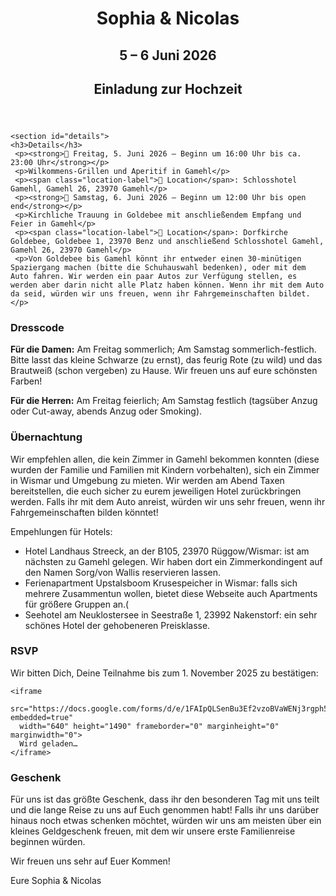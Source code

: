 <html lang="en">
<head>
  <meta charset="UTF-8" />
  <meta name="viewport" content="width=device-width, initial-scale=1.0" />
  <title>Sophia & Nicolas Hochzeit</title>
  <link rel="stylesheet" href="style.css" />
  <link href="https://fonts.googleapis.com/css2?family=Merriweather&family=Playfair+Display:wght@700&display=swap" rel="stylesheet">
</head>
<body>
  <header>
    <h1>Sophia & Nicolas</h1>
    <h2>5 – 6 Juni 2026</h2>
    <h2>Einladung zur Hochzeit</h2>
  </header>

    <section id="details">
    <h3>Details</h3>
     <p><strong>📅 Freitag, 5. Juni 2026 – Beginn um 16:00 Uhr bis ca. 23:00 Uhr</strong></p>
     <p>Wilkommens-Grillen und Aperitif in Gamehl</p>
     <p><span class="location-label">📍 Location</span>: Schlosshotel Gamehl, Gamehl 26, 23970 Gamehl</p>
     <p><strong>📅 Samstag, 6. Juni 2026 – Beginn um 12:00 Uhr bis open end</strong></p>
     <p>Kirchliche Trauung in Goldebee mit anschließendem Empfang und Feier in Gamehl</p>
     <p><span class="location-label">📍 Location</span>: Dorfkirche Goldebee, Goldebee 1, 23970 Benz und anschließend Schlosshotel Gamehl, Gamehl 26, 23970 Gamehl</p>
     <p>Von Goldebee bis Gamehl könnt ihr entweder einen 30-minütigen Spaziergang machen (bitte die Schuhauswahl bedenken), oder mit dem Auto fahren. Wir werden ein paar Autos zur Verfügung stellen, es werden aber darin nicht alle Platz haben können. Wenn ihr mit dem Auto da seid, würden wir uns freuen, wenn ihr Fahrgemeinschaften bildet.</p>
  </section>
  
   <section id="Dresscode">
  <h3>Dresscode</h3>
    <p><strong>Für die Damen:</strong> Am Freitag sommerlich; Am Samstag sommerlich-festlich. Bitte lasst das kleine Schwarze (zu ernst), das feurig Rote (zu wild) und das Brautweiß (schon vergeben) zu Hause. Wir freuen uns auf eure schönsten Farben!</p>
     <p><strong>Für die Herren:</strong> Am Freitag feierlich; Am Samstag festlich (tagsüber Anzug oder Cut-away, abends Anzug oder Smoking).</p>

</section>

 <section id="Übernachtung">
  <h3>Übernachtung</h3>
  <p>Wir empfehlen allen, die kein Zimmer in Gamehl bekommen konnten (diese wurden der Familie und Familien mit Kindern vorbehalten), sich ein Zimmer in Wismar und Umgebung zu mieten. Wir werden am Abend Taxen bereitstellen, die euch sicher zu eurem jeweiligen Hotel zurückbringen werden. Falls ihr mit dem Auto anreist, würden wir uns sehr freuen, wenn ihr Fahrgemeinschaften bilden könntet!</p>
   <p>Empehlungen für Hotels:</p>
   <ul class="flower-list">
   <li>Hotel Landhaus Streeck, an der B105, 23970 Rüggow/Wismar: ist am nächsten zu Gamehl gelegen. Wir haben dort ein Zimmerkondingent auf den Namen Sorg/von Wallis reservieren lassen.</li>
   <li>Ferienapartment Upstalsboom Krusespeicher in Wismar: falls sich mehrere Zusammentun wollen, bietet diese Webseite auch Apartments für größere Gruppen an.(</li>
   <li>Seehotel am Neuklostersee in Seestraße 1, 23992 Nakenstorf: ein sehr schönes Hotel der gehobeneren Preisklasse.</li>
</ul>
</section>

  <section id="rsvp">
    <h3>RSVP</h3>
    <p>Wir bitten Dich, Deine Teilnahme bis zum 1. November 2025 zu bestätigen:</p>

    <iframe 
      src="https://docs.google.com/forms/d/e/1FAIpQLSenBu3Ef2vzoBVaWENj3rgph5LsBBgLZ7NyGDs5ZcTqf1ZkhQ/viewform?embedded=true" 
      width="640" height="1490" frameborder="0" marginheight="0" marginwidth="0">
      Wird geladen…
    </iframe> 
  </section>

 <section id="Geschenk">
  <h3>Geschenk</h3>
  <p>Für uns ist das größte Geschenk, dass ihr den besonderen Tag mit uns teilt und die lange Reise zu uns auf Euch genommen habt! Falls ihr uns darüber hinaus noch etwas schenken möchtet, würden wir uns am meisten über ein kleines Geldgeschenk freuen, mit dem wir unsere erste Familienreise beginnen würden.</p>
</section>

<footer>
  <p>Wir freuen uns sehr auf Euer Kommen!</p>
  <p>Eure Sophia & Nicolas</p>
</footer>

</body>
</html>

